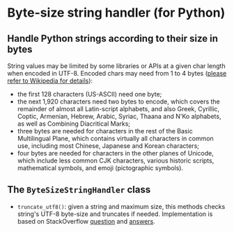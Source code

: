 # Byte-size string handler (for Python)

## Handle Python strings according to their size in bytes

String values may be limited by some libraries or APIs at a given char length
when encoded in UTF-8. Encoded chars may need from 1 to 4 bytes
([please refer to Wikipedia for details][1]):
- the first 128 characters (US-ASCII) need one byte;
- the next 1,920 characters need two bytes to encode, which covers the 
remainder of almost all Latin-script alphabets, and also Greek, Cyrillic,
Coptic, Armenian, Hebrew, Arabic, Syriac, Thaana and N'Ko alphabets, as well as
Combining Diacritical Marks;
- three bytes are needed for characters in the rest of the Basic Multilingual
Plane, which contains virtually all characters in common use, including most
Chinese, Japanese and Korean characters;
- four bytes are needed for characters in the other planes of Unicode, which
include less common CJK characters, various historic scripts, mathematical
symbols, and emoji (pictographic symbols).

## The `ByteSizeStringHandler` class

- `truncate_utf8()`: given a string and maximum size, this methods checks
string's UTF-8 byte-size and truncates if needed. Implementation is based on
StackOverflow [question][2] and [answers][3].

[1]: https://en.wikipedia.org/wiki/UTF-8
[2]: https://stackoverflow.com/questions/1809531/truncating-unicode-so-it-fits-a-maximum-size-when-encoded-for-wire-transfer
[3]: https://stackoverflow.com/a/1820949/7096300
